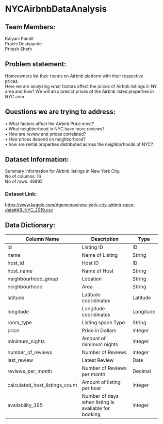 # NYCAirbnbDataAnalysis

## Team Members:
Kalyani Pandit\
Prachi Deshpande\
Pritesh Sheth

## Problem statement:
Homeowners list their rooms on Airbnb platform with their respective prices.\
Here we are analyzing what factors affect the prices of Airbnb listings in NY area and how? 
We will also predict prices of the Airbnb listed properties in NYC area.

## Questions we are trying to address:
•	What factors affect the Airbnb Price most?\
•	What neighborhood in NYC have more reviews?\
•	How are review and prices correlated?\
•	How prices depend on neighborhood?\
•	how are rental properties distributed across the neighborhoods of NYC?

## Dataset Information:

Summary information for Airbnb listings in New York City.\
No of columns: 16\
No of rows:  48895

### Dataset Link:
https://www.kaggle.com/dgomonov/new-york-city-airbnb-open-data#AB_NYC_2019.csv

## Data Dictionary:

Column Name	| Description |	Type
------------|-------------|--------
id | Listing ID	| ID
name | Name of Listing | String
host_id |	Host ID	| ID
host_name	| Name of Host	| String
neighbourhood_group |	Location	| String
neighbourhood	| Area	| String
latitude	| Latitude cooridinates	| Latitude
longitude	| Longitude cooridinates	| Longitude
room_type	| Listing space Type	| String
price	| Price in Dollars	| Integer
minimum_nights	| Amount of minimum nights	| Integer
number_of_reviews	| Number of Reviews	| Integer
last_review	| Latest Review	| Date
reviews_per_month	| Number of Reviews per month	| Decimal
calculated_host_listings_count	| Amount of listing per host	| Integer
availability_365	| Number of days when listing is available for booking	| Integer

